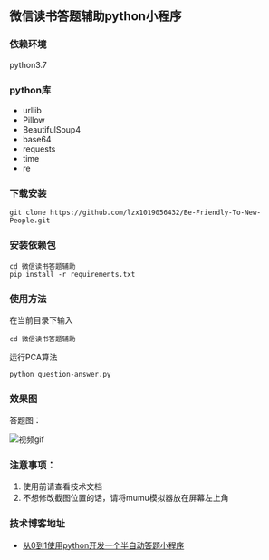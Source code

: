 ## 微信读书答题辅助python小程序


### 依赖环境

python3.7

### python库

* urllib
* Pillow
* BeautifulSoup4
* base64
* requests
* time
* re


### 下载安装

```
git clone https://github.com/lzx1019056432/Be-Friendly-To-New-People.git
```

### 安装依赖包

```
cd 微信读书答题辅助
pip install -r requirements.txt
```

### 使用方法

在当前目录下输入

```
cd 微信读书答题辅助
```

运行PCA算法

```
python question-answer.py
```

### 效果图
答题图：

![视频gif](https://img-blog.csdnimg.cn/20200511210707238.gif)


### 注意事项：

1. 使用前请查看技术文档
2. 不想修改截图位置的话，请将mumu模拟器放在屏幕左上角


### 技术博客地址

* [从0到1使用python开发一个半自动答题小程序](https://blog.csdn.net/lzx159951/article/details/106062579)

